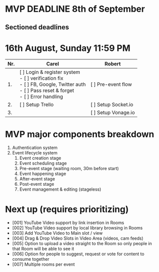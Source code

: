 # MVP DEADLINE 8th of September

## Sectioned deadlines

# 16th August, Sunday 11:59 PM
| Nr. | Carel | Robert |
| ----------- | ----------- | ----------- |
| 1. | [ ] Login & register system <br>  - [ ] verification fix <br>  - [ ] FB, Google, Twitter auth <br>  - [ ] Pass reset & forget <br>  - [ ] Error handling| [ ] Pre-event flow |
| 2. | [ ] Setup Trello | [ ] Setup Socket.io |
| 3. |  | [ ] Setup Vonage.io |

# MVP major components breakdown
1. Authentication system
2. Event lifecycle system
    1. Event creation stage
    2. Event scheduling stage
    3. Pre-event stage (waiting room, 30m before start)
    4. Event happening stage
    5. After-event stage
    6. Post-event stage
    7. Event management & editing (stageless)

# Next up (requires prioritizing)
- [001] YouTube Video support by link insertion in Rooms
- [002] YouTube Video support by local library browsing in Rooms
- [003] Add YouTube Video to Main slot / view
- [004] Drag & Drop Video Slots in Video Area (videos, cam feeds)
- [005] Option to upload a video straight to the Room so only people in that Room will be able to see it
- [006] Option for people to suggest, request or vote for content to consume together
- [007] Multiple rooms per event
